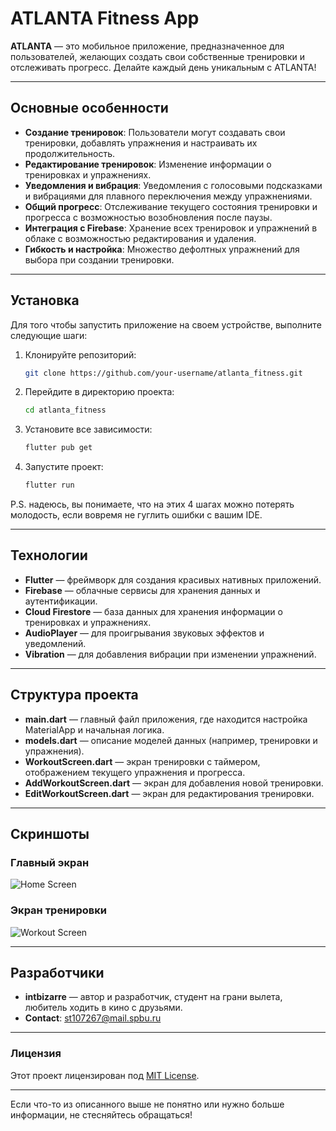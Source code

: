 # ATLANTA Fitness App

**ATLANTA** — это мобильное приложение, предназначенное для пользователей, желающих создать свои собственные тренировки и отслеживать прогресс. Делайте каждый день уникальным с ATLANTA!

---

## Основные особенности

- **Создание тренировок**: Пользователи могут создавать свои тренировки, добавлять упражнения и настраивать их продолжительность.
- **Редактирование тренировок**: Изменение информации о тренировках и упражнениях.
- **Уведомления и вибрация**: Уведомления с голосовыми подсказками и вибрациями для плавного переключения между упражнениями.
- **Общий прогресс**: Отслеживание текущего состояния тренировки и прогресса с возможностью возобновления после паузы.
- **Интеграция с Firebase**: Хранение всех тренировок и упражнений в облаке с возможностью редактирования и удаления.
- **Гибкость и настройка**: Множество дефолтных упражнений для выбора при создании тренировки.

---

## Установка

Для того чтобы запустить приложение на своем устройстве, выполните следующие шаги:

1. Клонируйте репозиторий:

    ```bash
    git clone https://github.com/your-username/atlanta_fitness.git
    ```

2. Перейдите в директорию проекта:

    ```bash
    cd atlanta_fitness
    ```

3. Установите все зависимости:

    ```bash
    flutter pub get
    ```

4. Запустите проект:

    ```bash
    flutter run
    ```

P.S. надеюсь, вы понимаете, что на этих 4 шагах можно потерять молодость, если вовремя не гуглить ошибки с вашим IDE.

---

## Технологии

- **Flutter** — фреймворк для создания красивых нативных приложений.
- **Firebase** — облачные сервисы для хранения данных и аутентификации.
- **Cloud Firestore** — база данных для хранения информации о тренировках и упражнениях.
- **AudioPlayer** — для проигрывания звуковых эффектов и уведомлений.
- **Vibration** — для добавления вибрации при изменении упражнений.

---

## Структура проекта

- **main.dart** — главный файл приложения, где находится настройка MaterialApp и начальная логика.
- **models.dart** — описание моделей данных (например, тренировки и упражнения).
- **WorkoutScreen.dart** — экран тренировки с таймером, отображением текущего упражнения и прогресса.
- **AddWorkoutScreen.dart** — экран для добавления новой тренировки.
- **EditWorkoutScreen.dart** — экран для редактирования тренировки.

---

## Скриншоты

### Главный экран
![Home Screen](path/to/screenshot1.png)

### Экран тренировки
![Workout Screen](path/to/screenshot2.png)

---

## Разработчики

- **intbizarre** — автор и разработчик, студент на грани вылета, любитель ходить в кино с друзьями.
- **Contact**: st107267@mail.spbu.ru

---

### Лицензия

Этот проект лицензирован под [MIT License](LICENSE).

---

Если что-то из описанного выше не понятно или нужно больше информации, не стесняйтесь обращаться!

